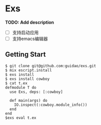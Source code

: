 # Exs

**TODO: Add description**
- [ ] 支持启动应用
- [ ] 支持emacs编辑器

## Getting Start
```
$ git clone git@github.com:guidao/exs.git
$ mix escript.install
$ exs install
$ exs install cowboy
$ cat t.ex
defmodule T do
  use Exs, deps: [:cowboy]

  def main(args) do
    IO.inspect(:cowboy.module_info())
  end
end
$exs eval t.ex
```
